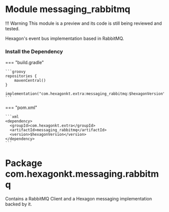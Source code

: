 
# Module messaging_rabbitmq
!!! Warning
    This module is a preview and its code is still being reviewed and tested.

Hexagon's event bus implementation based in RabbitMQ.

### Install the Dependency

=== "build.gradle"

    ```groovy
    repositories {
        mavenCentral()
    }

    implementation("com.hexagonkt.extra:messaging_rabbitmq:$hexagonVersion")
    ```

=== "pom.xml"

    ```xml
    <dependency>
      <groupId>com.hexagonkt.extra</groupId>
      <artifactId>messaging_rabbitmq</artifactId>
      <version>$hexagonVersion</version>
    </dependency>
    ```

# Package com.hexagonkt.messaging.rabbitmq
Contains a RabbitMQ Client and a Hexagon messaging implementation backed by it.
